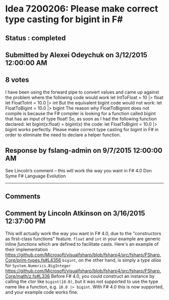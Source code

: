 # Idea 7200206: Please make correct type casting for bigint in F# #

## Status : completed

## Submitted by Alexei Odeychuk on 3/12/2015 12:00:00 AM

## 8 votes

I have been using the forward pipe to convert values and came up against the problem where the following code would work
let IntToFloat = 10 |> float
let FloatToInt = 10.0 |> int
But the equivalent bigint code would not work:
let FloatToBigint = 10.0 |> bigint
The reason why FloatToBignint does not compile is because the F# compiler is looking for a function called bigint that has an input of type float!
So, as soon as I had the following function declared:
let bigint(x:float) = bigint(x)
the code:
let FloatToBigint = 10.0 |> bigint
works perfectly.
Please make correct type casting for bigint in F# in order to eliminate the need to declare a helper function.



## Response by fslang-admin on 9/7/2015 12:00:00 AM

See Lincoln’s comment – this will work the way you want in F# 4.0
Don Syme
F# Language Evolution

------------------------
## Comments


## Comment by Lincoln Atkinson on 3/16/2015 12:37:00 PM
This will actually work the way you want in F# 4.0, due to the "constructors as first-class functions" feature.
`float` and `int` in your example are generic inline *functions* which are defined to facilitate casts. Here's an example of their implementation https://github.com/Microsoft/visualfsharp/blob/fsharp4/src/fsharp/FSharp.Core/prim-types.fs#L4356
`bigint`, on the other hand, is simply a *type alias* for `System.Numerics.BigInteger` https://github.com/Microsoft/visualfsharp/blob/fsharp4/src/fsharp/FSharp.Core/math/z.fs#L336
Before F# 4.0, you could construct an instance by calling the ctor like `bigint(10.0)`, but it was not supported to use the type name like a function, e.g. `10.0 |> bigint`. With F# 4.0 this is now supported, and your example code works fine.

